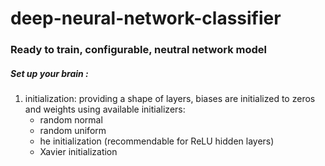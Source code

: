 # deep-neural-network-classifier 
### Ready to train, configurable, neutral network model


##### Set up your brain :
1. initialization: providing a shape of layers, biases are initialized to zeros and weights using available initializers:
    - random normal
    - random uniform
    - he initialization (recommendable for ReLU hidden layers)
    - Xavier initialization

